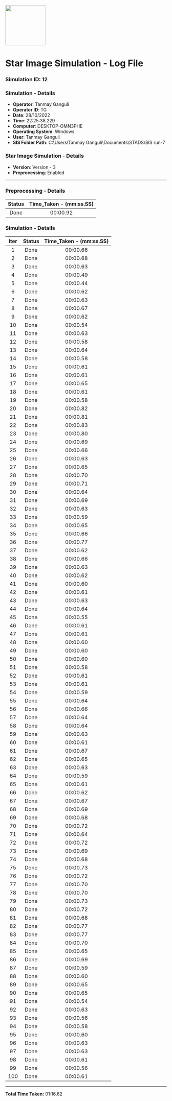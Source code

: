 [<img src="https://www.aero.iitb.ac.in/satlab/images/IITBSSP2019.png" width="125"/>](image.png)

# Star Image Simulation - Log File

### Simulation ID: 12

### Simulation - Details
* **Operator**: Tanmay Ganguli
* **Operator ID**: TG
* **Date**: 28/10/2022
* **Time**: 22:25:38.229
* **Computer**: DESKTOP-OMN3PHE
* **Operating System**: Windows
* **User**: Tanmay Ganguli
* **SIS Folder Path**: C:\Users\Tanmay Ganguli\Documents\STADS\SIS run-7

### Star Image Simulation - Details
* **Version**: Version - 3
* **Preprocessing**: Enabled

---

### Preprocessing - Details

|Status|Time_Taken - (mm:ss.SS)
|:---:|:---:|
|Done|00:00.92|

### Simulation - Details

|Iter|Status|Time_Taken - (mm:ss.SS)|
|:---:|:---:|:---:|
|1|Done|00:00.66|
|2|Done|00:00.68|
|3|Done|00:00.63|
|4|Done|00:00.49|
|5|Done|00:00.44|
|6|Done|00:00.62|
|7|Done|00:00.63|
|8|Done|00:00.67|
|9|Done|00:00.62|
|10|Done|00:00.54|
|11|Done|00:00.63|
|12|Done|00:00.58|
|13|Done|00:00.64|
|14|Done|00:00.58|
|15|Done|00:00.61|
|16|Done|00:00.61|
|17|Done|00:00.65|
|18|Done|00:00.61|
|19|Done|00:00.58|
|20|Done|00:00.82|
|21|Done|00:00.81|
|22|Done|00:00.83|
|23|Done|00:00.80|
|24|Done|00:00.69|
|25|Done|00:00.66|
|26|Done|00:00.63|
|27|Done|00:00.65|
|28|Done|00:00.70|
|29|Done|00:00.71|
|30|Done|00:00.64|
|31|Done|00:00.69|
|32|Done|00:00.63|
|33|Done|00:00.59|
|34|Done|00:00.65|
|35|Done|00:00.66|
|36|Done|00:00.77|
|37|Done|00:00.62|
|38|Done|00:00.66|
|39|Done|00:00.63|
|40|Done|00:00.62|
|41|Done|00:00.60|
|42|Done|00:00.61|
|43|Done|00:00.63|
|44|Done|00:00.64|
|45|Done|00:00.55|
|46|Done|00:00.61|
|47|Done|00:00.61|
|48|Done|00:00.60|
|49|Done|00:00.60|
|50|Done|00:00.60|
|51|Done|00:00.58|
|52|Done|00:00.61|
|53|Done|00:00.61|
|54|Done|00:00.59|
|55|Done|00:00.64|
|56|Done|00:00.66|
|57|Done|00:00.64|
|58|Done|00:00.64|
|59|Done|00:00.63|
|60|Done|00:00.61|
|61|Done|00:00.67|
|62|Done|00:00.65|
|63|Done|00:00.63|
|64|Done|00:00.59|
|65|Done|00:00.61|
|66|Done|00:00.62|
|67|Done|00:00.67|
|68|Done|00:00.69|
|69|Done|00:00.68|
|70|Done|00:00.72|
|71|Done|00:00.64|
|72|Done|00:00.72|
|73|Done|00:00.69|
|74|Done|00:00.68|
|75|Done|00:00.73|
|76|Done|00:00.72|
|77|Done|00:00.70|
|78|Done|00:00.70|
|79|Done|00:00.73|
|80|Done|00:00.72|
|81|Done|00:00.68|
|82|Done|00:00.77|
|83|Done|00:00.77|
|84|Done|00:00.70|
|85|Done|00:00.65|
|86|Done|00:00.69|
|87|Done|00:00.59|
|88|Done|00:00.60|
|89|Done|00:00.65|
|90|Done|00:00.65|
|91|Done|00:00.54|
|92|Done|00:00.63|
|93|Done|00:00.56|
|94|Done|00:00.58|
|95|Done|00:00.60|
|96|Done|00:00.63|
|97|Done|00:00.63|
|98|Done|00:00.61|
|99|Done|00:00.56|
|100|Done|00:00.61|

---

**Total Time Taken:** 01:16.62
